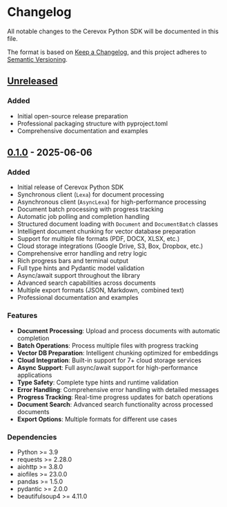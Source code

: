 # Changelog

All notable changes to the Cerevox Python SDK will be documented in this file.

The format is based on [Keep a Changelog](https://keepachangelog.com/en/1.0.0/),
and this project adheres to [Semantic Versioning](https://semver.org/spec/v2.0.0.html).

## [Unreleased]

### Added
- Initial open-source release preparation
- Professional packaging structure with pyproject.toml
- Comprehensive documentation and examples

## [0.1.0] - 2025-06-06

### Added
- Initial release of Cerevox Python SDK
- Synchronous client (`Lexa`) for document processing
- Asynchronous client (`AsyncLexa`) for high-performance processing
- Document batch processing with progress tracking
- Automatic job polling and completion handling
- Structured document loading with `Document` and `DocumentBatch` classes
- Intelligent document chunking for vector database preparation
- Support for multiple file formats (PDF, DOCX, XLSX, etc.)
- Cloud storage integrations (Google Drive, S3, Box, Dropbox, etc.)
- Comprehensive error handling and retry logic
- Rich progress bars and terminal output
- Full type hints and Pydantic model validation
- Async/await support throughout the library
- Advanced search capabilities across documents
- Multiple export formats (JSON, Markdown, combined text)
- Professional documentation and examples

### Features
- **Document Processing**: Upload and process documents with automatic completion
- **Batch Operations**: Process multiple files with progress tracking
- **Vector DB Preparation**: Intelligent chunking optimized for embeddings
- **Cloud Integration**: Built-in support for 7+ cloud storage services
- **Async Support**: Full async/await support for high-performance applications
- **Type Safety**: Complete type hints and runtime validation
- **Error Handling**: Comprehensive error handling with detailed messages
- **Progress Tracking**: Real-time progress updates for batch operations
- **Document Search**: Advanced search functionality across processed documents
- **Export Options**: Multiple formats for different use cases

### Dependencies
- Python >= 3.9
- requests >= 2.28.0
- aiohttp >= 3.8.0
- aiofiles >= 23.0.0
- pandas >= 1.5.0
- pydantic >= 2.0.0
- beautifulsoup4 >= 4.11.0

[Unreleased]: https://github.com/CerevoxAI/cerevox-python/compare/v0.1.0...HEAD
[0.1.0]: https://github.com/CerevoxAI/cerevox-python/releases/tag/v0.1.0 
